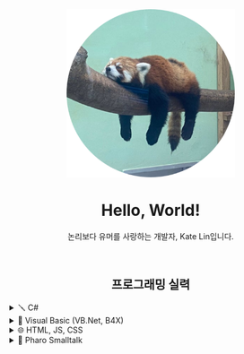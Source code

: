 <div align="center">
  <img src="https://raw.githubusercontent.com/KateLin-BASIC/KateLin-BASIC/main/assets/avatar.png" style="width: 300px; height: 300px;"/>
  <h1>Hello, World!</h1>
  <p align="center">논리보다 유머를 사랑하는 개발자, Kate Lin입니다.</p>
  <br/>
  
  <h2>프로그래밍 실력</h2>
  <div align="left">
      <details>
        <summary>🪛 C#</summary>
          <p>영원할 것만 같던 VB.Net의 충격적인 업데이트 중단 소식을 듣고 배우기 시작해 여기까지 오게 되었습니다. 제가 가장 좋아하는 프로그래밍 언어이기도 합니다.</p>
      </details>
  </div>
  
  <div align="left">
      <details>
        <summary>🔧 Visual Basic (VB.Net, B4X)</summary>
          <p>영원할 것만 같던 VB.Net의 충격적인 업데이트 중단 소식을 듣고 배우기 시작해 여기까지 오게 되었습니다. 제가 가장 좋아하는 프로그래밍 언어이기도 합니다.</p>
      </details>
  </div>
  
  <div align="left">
    <details>
      <summary>🌐 HTML, JS, CSS</summary>
      <p>원래 자바스크립트는 별로 좋아하지 않고 디자인에 소질이 없어 부트스트랩만 쓰며 제대로 배워볼 생각도 하지 않았지만 최근에 모종의 이유로 공부하게 되었습니다.</p>
    </details>
  </div>
  
  <div align="left">
    <details>
      <summary>🧰 Pharo Smalltalk</summary>
      <p>가장 최근에 배우기 시작한 언어입니다. 객체 지향 언어에 대해 제 시점을 바꾸게 해준 계기이기도 합니다.</p>
    </details>
  </div>
</div>
